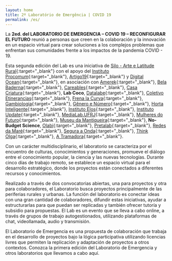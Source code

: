 ```yaml
---
layout: home
title: 2º Laboratório de Emergência | COVID 19
permalink: /es/
---
```


La **2ed. del LABORATORIO DE EMERGENCIA – COVID 19 – RECONFIGURAR EL FUTURO** reunió a personas que creen en la colaboración y la innovación en un espacio virtual para crear soluciones a los complejos problemas que enfrentan sus comunidades frente a los impactos de la pandemia COVID - 19.

Esta segunda edición del Lab es una iniciativa de [Silo - Arte e Latitude Rural](https://silo.org.br/){:target="_blank"} con el apoyo del [Instituto Procomum](https://www.procomum.org/){:target="_blank"}, [Artigo19](https://artigo19.org/){:target="_blank"} y [Digital Ocean](https://www.digitalocean.com/){:target="_blank"}, en asociación con [Amerek](https://twitter.com/amerek_ufmg){:target="_blank"}, [Bela Baderna](http://belabaderna.com.br/){:target="_blank"}, [Careables](https://www.careables.org/){:target="_blank"}, [Casa Criatura](https://www.instagram.com/casacriatura/){:target="_blank"}, **Lab Coco**, [Datalabe](https://datalabe.org/){:target="_blank"}, [Coletivo Etinerancias](https://www.instagram.com/etinerancias){:target="_blank"}, [Frena la Curva](https://frenalacurva.net/){:target="_blank"}, [Gambiologia](http://www.gambiologia.net/blog/){:target="_blank"}, [Gênero e Número](http://www.generonumero.media/){:target="_blank"},
[Horta Inteligente](https://hortainteligente.wixsite.com/hortainteligente){:target="_blank"}, [Instituto Elos](https://institutoelos.org/){:target="_blank"}, [Instituto Update](https://www.institutoupdate.org.br/){:target="_blank"}, [MediaLab.UFRJ](href="http://medialabufrj.net/"){:target="_blank"}, [Mulheres do Futuro](https://www.instagram.com/mulheresdofuturopa/){:target="_blank"}, [Museu da Mantiqueira](https://museudamantiqueira.com.br/){:target="_blank"}, **No-Budget Science**, [Olabi](https://www.olabi.org.br){:target="_blank"}, [Pretalab](https://www.pretalab.com/){:target="_blank"}, [Redes da Maré](http://www.redesdamare.org.br/){:target="_blank"}, [Segura a Onda](https://seguraaonda.com.br/){:target="_blank"}, [Think Olga](https://www.thinkolga.com/){:target="_blank"}, [A Tramadora](https://www.tramadora.net/){:target="_blank"}.

Con un carácter multidisciplinario, el laboratorio se caracteriza por el encuentro de culturas, conocimientos y generaciones, promueve el diálogo entre el conocimiento popular, la ciencia y las nuevas tecnologías. Durante cinco días de trabajo remoto, se establece un espacio virtual para el desarrollo estratégico, donde los proyectos están conectados a diferentes recursos y conocimientos.
  
Realizado a través de dos convocatorias abiertas, una para proyectos y otra para colaboradores, el Laboratorio busca proyectos principalmente de las periferias rurales y urbanas. La función del laboratorio es conectar ideas con una gran cantidad de colaboradores, difundir estas iniciativas, ayudar a estructurarlas para que puedan ser replicadas y también ofrecer tutoría y subsidio para propuestas. El Lab es un evento que se lleva a cabo online, a través de grupos de trabajo autogestionados, utilizando plataformas de chat, videollamada, audio y transmisión.
  
El Laboratorio de Emergencia es una propuesta de colaboración que trabaja en el desarrollo de proyectos bajo la lógica participativa utilizando licencias livres que permiten la replicación y adaptación de proyectos a otros contextos.
Conozca la primera edición del Laboratorio de Emergencia y otros laboratorios que llevamos a cabo aquí.
